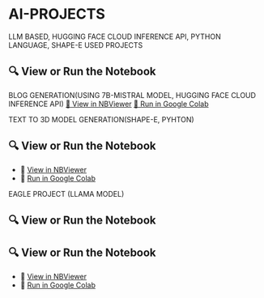 # AI-PROJECTS
LLM BASED, HUGGING FACE CLOUD INFERENCE API, PYTHON LANGUAGE, SHAPE-E USED PROJECTS 
## 🔍 View or Run the Notebook
BLOG GENERATION(USING 7B-MISTRAL MODEL, HUGGING FACE CLOUD INFERENCE API)
 [📘 View in NBViewer](https://nbviewer.org/github/alaishba-11/AI-PROJECTS/blob/main/blog_generation_project%28alaishba_004%29.ipynb)
 [🚀 Run in Google Colab](https://colab.research.google.com/github/alaishba-11/AI-PROJECTS/blob/main/blog_generation_project%28alaishba_004%29.ipynb)


 
TEXT TO 3D MODEL GENERATION(SHAPE-E, PYHTON)
## 🔍 View or Run the Notebook
- 🧾 [View in NBViewer](https://nbviewer.org/github/alaishba-11/AI-PROJECTS/blob/main/TEXT_TO_3D_MODELS(AI).ipynb)
- 🚀 [Run in Google Colab](https://colab.research.google.com/github/alaishba-11/AI-PROJECTS/blob/main/TEXT_TO_3D_MODELS(AI).ipynb)

EAGLE PROJECT (LLAMA MODEL)
## 🔍 View or Run the Notebook
## 🔍 View or Run the Notebook

- 🧾 [View in NBViewer](https://nbviewer.org/github/alaishba-11/AI-PROJECTS/blob/main/A_Eagle_AI.ipynb)
- 🚀 [Run in Google Colab](https://colab.research.google.com/github/alaishba-11/AI-PROJECTS/blob/main/A_Eagle_AI.ipynb)
